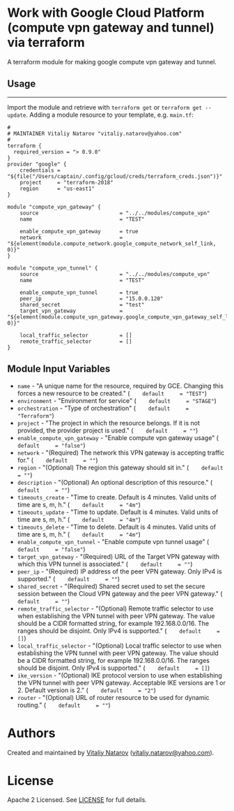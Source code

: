 # Work with Google Cloud  Platform (compute vpn gateway and tunnel) via terraform

A terraform module for making google compute vpn gateway and tunnel.

## Usage
--------

Import the module and retrieve with ```terraform get``` or ```terraform get --update```. Adding a module resource to your template, e.g. `main.tf`:

```
#
# MAINTAINER Vitaliy Natarov "vitaliy.natarov@yahoo.com"
#
terraform {
  required_version = "> 0.9.0"
}
provider "google" {
    credentials = "${file("/Users/captain/.config/gcloud/creds/terraform_creds.json")}"
    project     = "terraform-2018"
    region      = "us-east1"
}

module "compute_vpn_gateway" {
    source                          = "../../modules/compute_vpn"
    name                            = "TEST"

    enable_compute_vpn_gateway      = true
    network                         = "${element(module.compute_network.google_compute_network_self_link, 0)}"
}

module "compute_vpn_tunnel" {
    source                          = "../../modules/compute_vpn"
    name                            = "TEST"

    enable_compute_vpn_tunnel       = true
    peer_ip                         = "15.0.0.120"
    shared_secret                   = "test"
    target_vpn_gateway              = "${element(module.compute_vpn_gateway.google_compute_vpn_gateway_self_link, 0)}"

    local_traffic_selector          = []
    remote_traffic_selector         = []
}
```

Module Input Variables
----------------------
- `name` - "A unique name for the resource, required by GCE. Changing this forces a new resource to be created." (`    default     = "TEST"`)
- `environment` - "Environment for service" (`    default     = "STAGE"`)
- `orchestration` - "Type of orchestration" (`    default     = "Terraform"`)
- `project` - "The project in which the resource belongs. If it is not provided, the provider project is used." (`    default     = ""`)
- `enable_compute_vpn_gateway` - "Enable compute vpn gateway usage" (`    default     = "false"`)
- `network` - "(Required) The network this VPN gateway is accepting traffic for." (`    default     = ""`)
- `region` - "(Optional) The region this gateway should sit in." (`    default     = ""`)
- `description` - "(Optional) An optional description of this resource." (`    default     = ""`)
- `timeouts_create` - "Time to create. Default is 4 minutes. Valid units of time are s, m, h." (`    default     = "4m"`)
- `timeouts_update` - "Time to update. Default is 4 minutes. Valid units of time are s, m, h." (`    default     = "4m"`)
- `timeouts_delete` - "Time to delete. Default is 4 minutes. Valid units of time are s, m, h." (`    default     = "4m"`)
- `enable_compute_vpn_tunnel` - "Enable compute vpn tunnel usage" (`    default     = "false"`)
- `target_vpn_gateway` - "(Required) URL of the Target VPN gateway with which this VPN tunnel is associated." (`    default     = ""`)
- `peer_ip` - "(Required) IP address of the peer VPN gateway. Only IPv4 is supported." (`    default     = ""`)
- `shared_secret` - "(Required) Shared secret used to set the secure session between the Cloud VPN gateway and the peer VPN gateway." (`    default     = ""`)
- `remote_traffic_selector` - "(Optional) Remote traffic selector to use when establishing the VPN tunnel with peer VPN gateway. The value should be a CIDR formatted string, for example 192.168.0.0/16. The ranges should be disjoint. Only IPv4 is supported." (`    default     = []`)
- `local_traffic_selector` - "(Optional) Local traffic selector to use when establishing the VPN tunnel with peer VPN gateway. The value should be a CIDR formatted string, for example 192.168.0.0/16. The ranges should be disjoint. Only IPv4 is supported." (`    default     = []`)
- `ike_version` - "(Optional) IKE protocol version to use when establishing the VPN tunnel with peer VPN gateway. Acceptable IKE versions are 1 or 2. Default version is 2." (`    default     = "2"`)
- `router` - "(Optional) URL of router resource to be used for dynamic routing." (`    default     = ""`)


Authors
=======

Created and maintained by [Vitaliy Natarov](https://github.com/SebastianUA)
(vitaliy.natarov@yahoo.com).

License
=======

Apache 2 Licensed. See [LICENSE](https://github.com/SebastianUA/terraform/blob/master/LICENSE) for full details.
